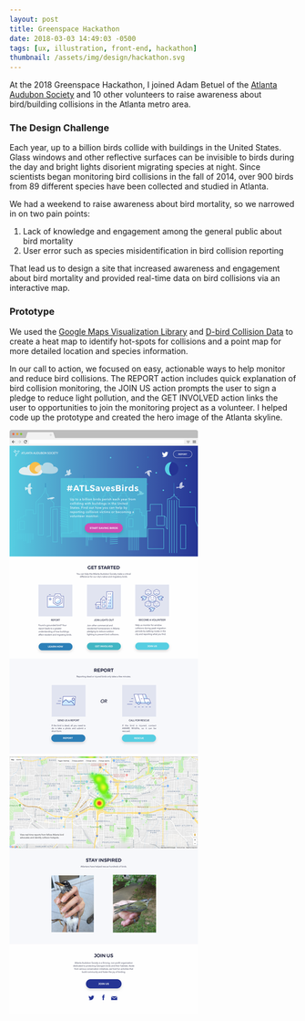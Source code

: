 ```yaml
---
layout: post
title: Greenspace Hackathon
date: 2018-03-03 14:49:03 -0500
tags: [ux, illustration, front-end, hackathon]
thumbnail: /assets/img/design/hackathon.svg
---
```


At the 2018 Greenspace Hackathon, I joined Adam Betuel of the
<a href="https://www.atlantaaudubon.org/"> Atlanta Audubon Society</a>
and 10 other volunteers to raise awareness about bird/building collisions in the Atlanta metro area.

### The Design Challenge

Each year, up to a billion birds collide with buildings in the
United States. Glass windows and other reflective surfaces can be
invisible to birds during the day and bright lights disorient
migrating species at night. Since scientists began monitoring bird collisions in
the fall of 2014, over 900 birds from 89 different species have been
collected and studied in Atlanta.

We had a weekend to raise awareness about bird mortality, so we narrowed in on two pain points:

1. Lack of knowledge and engagement among the general public about bird mortality
2. User error such as species misidentification in bird collision reporting

That lead us to design a site that increased awareness and engagement about bird mortality and provided real-time data on bird collisions via an interactive map.

### Prototype

We used the [Google Maps Visualization Library](https://developers.google.com/maps/documentation/javascript/visualization) and [D-bird Collision Data](https://d-bird.org/atl/) to create a heat map to identify hot-spots for collisions and a point map for more detailed location and species information.

In our call to action, we focused on easy, actionable ways to help monitor and reduce bird collisions. The REPORT action includes quick explanation of bird collision monitoring, the JOIN US action prompts the user to sign a pledge to reduce light pollution, and the GET INVOLVED action links the user to opportunities to join the monitoring project as a volunteer. I helped code up the prototype and created the hero image of the Atlanta skyline.

<div class="row">
  <div class="col-lg-12 pt-4">
  	<img class="prototype" src="/assets/img/design/gh_prototype.png" alt="Desktop design"/>
  </div>
</div>
